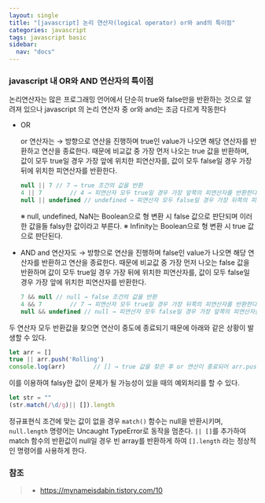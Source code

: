 ```yaml
---
layout: single
title: "[javascript] 논리 연산자(logical operator) or와 and의 특이점"
categories: javascript
tags: javascript basic
sidebar:
  nav: "docs"
---
```


### javascript  내 OR와 AND 연산자의 특이점

논리연산자는 많은 프로그래밍 언어에서 단순히 true와 false만을 반환하는 것으로 알려져 있으나 javascript 의 논리 연산자 중 or와 and는 조금 다르게 작동한다



- OR

  or 연산자는 → 방향으로 연산을 진행하며 true인 value가 나오면 해당 연산자를 반환하고 연산을 종료한다.
  때문에 비교값 중 가장 먼저 나오는 true 값을 반환하며, 값이 모두 true일 경우 가장 앞에 위치한 피연산자를, 값이 모두 false일 경우 가장 뒤에 위치한 피연산자를 반환한다. 

  ```javascript
  null || 7	// 7 → true 조건의 값을 반환
  4 || 7		// 4 → 피연산자 모두 true일 경우 가장 앞쪽의 피연산자를 반환한다.
  null || undefined	// undefined → 피연산자 모두 false일 경우 가장 뒤쪽의 피연산자를 반환한다.
  ```

  ※ null, undefined, NaN는 Boolean으로 형 변환 시 false 값으로 판단되며 이러한 값을들 falsy한 값이라고 부른다.
  ※ Infinity는 Boolean으로 형 변환 시 true 값으로 판단된다.

  

- AND
  and 연산자도 → 방향으로 연산을 진행하며 false인 value가 나오면 해당 연산자를 반환하고 연산을 종료한다.
  때문에 비교값 중 가장 먼저 나오는 false 값을 반환하며 값이 모두 true일 경우 가장 뒤에 위치한 피연산자를, 값이 모두 false일 경우 가장 앞에 위치한 피연산자를 반환한다.

  ```javascript
  7 && null	// null → false 조건의 값을 반환
  4 && 7		// 7 → 피연산자 모두 true일 경우 가장 뒤쪽의 피연산자를 반환한다.
  null && undefined	// null → 피연산자 모두 false일 경우 가장 앞쪽의 피연산자를 반환한다.
  ```

  

두 연산자 모두 반환값을 찾으면 연산이 중도에 종료되기 때문에 아래와 같은 상황이 발생할 수 있다.

```javascript
let arr = []
true || arr.push('Rolling')
console.log(arr)		// [] → true 값을 찾은 후 or 연산이 종료되어 arr.push() 함수가 실행되지 않았다.
```



이를 이용하여 falsy한 값이 문제가 될 가능성이 있을 때의 예외처리를 할 수 있다.

```javascript
let str = ""
(str.match(/\d/g)|| []).length
```

정규표현식 조건에 맞는 값이 없을 경우 `match()` 함수는 null을 반환시키며, `null.length` 명령어는 Uncaught TypeError로 동작을 멈춘다.
`|| []`를 추가하여 match 함수의 반환값이 null일 경우 빈 array를 반환하게 하여 `[].length` 라는 정상적인 명령어를 사용하게 한다.



### 참조

> - https://mynameisdabin.tistory.com/10